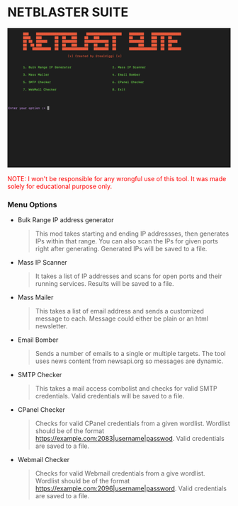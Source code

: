 # NETBLASTER SUITE

![Menu Options](main_page.png)

<span style="color:red">NOTE: I won't be responsible for any wrongful use of this tool. It was made solely for educational purpose only.</span>

### Menu Options

- Bulk Range IP address generator

  > This mod takes starting and ending IP addressses, then generates IPs within that range. You can also scan the IPs for given ports right after generating. Generated IPs will be saved to a file.

- Mass IP Scanner

  > It takes a list of IP addresses and scans for open ports and their running services. Results will be saved to a file.

- Mass Mailer

  > This takes a list of email address and sends a customized message to each. Message could either be plain or an html newsletter.

- Email Bomber

  > Sends a number of emails to a single or multiple targets. The tool uses news content from newsapi.org so messages are dynamic.

- SMTP Checker

  > This takes a mail access combolist and checks for valid SMTP credentials. Valid credentials will be saved to a file.

- CPanel Checker

  > Checks for valid CPanel credentials from a given wordlist. Wordlist should be of the format https://example.com:2083|username|passwod. Valid credentials are saved to a file.

- Webmail Checker

  > Checks for valid Webmail credentials from a give wordlist. Wordlist should be of the format https://example.com:2096|username|password. Valid credentials are saved to a file.
